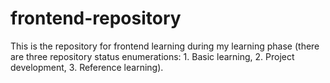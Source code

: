 # frontend-repository
This is the repository for frontend learning during my learning phase (there are three repository status enumerations: 1. Basic learning, 2. Project development, 3. Reference learning).
